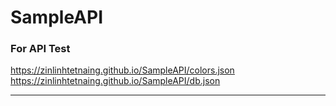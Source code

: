 # SampleAPI

### For API Test

https://zinlinhtetnaing.github.io/SampleAPI/colors.json <br>
https://zinlinhtetnaing.github.io/SampleAPI/db.json

<hr>
